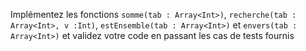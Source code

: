 Implémentez les fonctions `somme(tab : Array<Int>)`, `recherche(tab : Array<Int>, v :Int)`, 
`estEnsemble(tab : Array<Int>)` et `envers(tab : Array<Int>)`
et validez votre code en passant les cas de tests fournis
